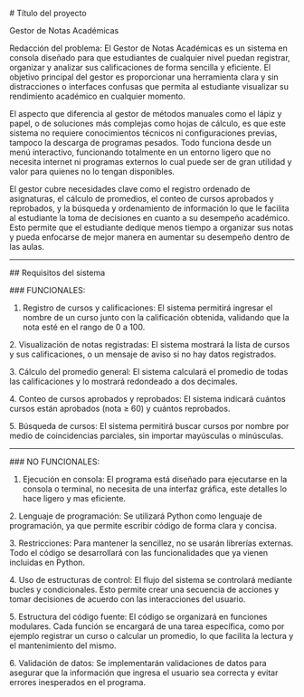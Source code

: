 \# Título del proyecto

Gestor de Notas Académicas



Redacción del problema: El Gestor de Notas Académicas es un sistema en consola diseñado para que estudiantes de cualquier nivel puedan registrar, organizar y analizar sus calificaciones de forma sencilla y eficiente. El objetivo principal del gestor es proporcionar una herramienta clara y sin distracciones o interfaces confusas que permita al estudiante visualizar su rendimiento académico en cualquier momento.



El aspecto que diferencia al gestor de métodos manuales como el lápiz y papel, o de soluciones más complejas como hojas de cálculo, es que este sistema no requiere conocimientos técnicos ni configuraciones previas, tampoco la descarga de programas pesados. Todo funciona desde un menú interactivo, funcionando totalmente en un entorno ligero que no necesita internet ni programas externos lo cual puede ser de gran utilidad y valor para quienes no lo tengan disponibles.



El gestor cubre necesidades clave como el registro ordenado de asignaturas, el cálculo de promedios, el conteo de cursos aprobados y reprobados, y la búsqueda y ordenamiento de información lo que le facilita al estudiante la toma de decisiones en cuanto a su desempeño académico. Esto permite que el estudiante dedique menos tiempo a organizar sus notas y pueda enfocarse de mejor manera en aumentar su desempeño dentro de las aulas.



---



\## Requisitos del sistema



\### FUNCIONALES:



1. Registro de cursos y calificaciones: El sistema permitirá ingresar el nombre de un curso junto con la calificación obtenida, validando que la nota esté en el rango de 0 a 100.



2\. Visualización de notas registradas: El sistema mostrará la lista de cursos y sus calificaciones, o un mensaje de aviso si no hay datos registrados.



3\. Cálculo del promedio general: El sistema calculará el promedio de todas las calificaciones y lo mostrará redondeado a dos decimales.



4\. Conteo de cursos aprobados y reprobados: El sistema indicará cuántos cursos están aprobados (nota ≥ 60) y cuántos reprobados.



5\. Búsqueda de cursos: El sistema permitirá buscar cursos por nombre por medio de coincidencias parciales, sin importar mayúsculas o minúsculas.



---



\### NO FUNCIONALES:



1. Ejecución en consola: El programa está diseñado para ejecutarse en la consola o terminal, no necesita de una interfaz gráfica, este detalles lo hace ligero y mas eficiente.



2\. Lenguaje de programación: Se utilizará Python como lenguaje de programación, ya que permite escribir código de forma clara y concisa.



3\. Restricciones: Para mantener la sencillez, no se usarán librerías externas. Todo el código se desarrollará con las funcionalidades que ya vienen incluidas en Python.



4\. Uso de estructuras de control: El flujo del sistema se controlará mediante bucles y condicionales. Esto permite crear una secuencia de acciones y tomar decisiones de acuerdo con las interacciones del usuario.



5\. Estructura del código fuente: El código se organizará en funciones modulares. Cada función se encargará de una tarea específica, como por ejemplo registrar un curso o calcular un promedio, lo que facilita la lectura y el mantenimiento del mismo.



6\. Validación de datos: Se implementarán validaciones de datos para asegurar que la información que ingresa el usuario sea correcta y evitar errores inesperados en el programa.



